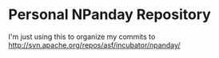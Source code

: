 Personal NPanday Repository
===========================

I'm just using this to organize my commits to http://svn.apache.org/repos/asf/incubator/npanday/
